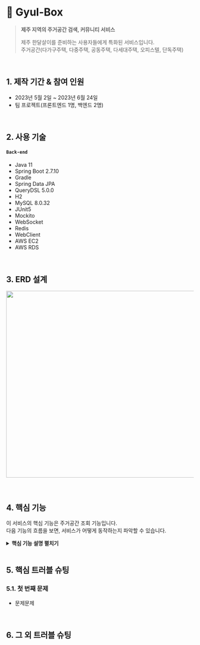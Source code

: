 # :pushpin: Gyul-Box
><b>제주 지역의 주거공간 검색, 커뮤니티 서비스</b>
>
>제주 한달살이를 준비하는 사용자들에게 특화된 서비스입니다.   
>주거공간(다가구주택, 다중주택, 공동주택, 다세대주택, 오피스텔, 단독주택)

</br>

## 1. 제작 기간 & 참여 인원
- 2023년 5월 2일 ~ 2023년 6월 24일
- 팀 프로젝트(프론트엔드 1명, 백엔드 2명)

</br>

## 2. 사용 기술
#### `Back-end`
  - Java 11
  - Spring Boot 2.7.10
  - Gradle
  - Spring Data JPA
  - QueryDSL 5.0.0
  - H2
  - MySQL 8.0.32
  - JUnit5
  - Mockito
  - WebSocket
  - Redis
  - WebClient
  - AWS EC2
  - AWS RDS

</br>

## 3. ERD 설계
<img src="https://github.com/bangjaeyoung/gyul-box/assets/80241053/71ec04c6-2c24-414f-99a1-a4dacb6de443" width=700 height=500>

</br>
</br>
</br>

## 4. 핵심 기능
이 서비스의 핵심 기능은 주거공간 조회 기능입니다.   
다음 기능의 흐름을 보면, 서비스가 어떻게 동작하는지 파악할 수 있습니다.

<details>
  <summary><b>핵심 기능 설명 펼치기</b></summary>
<div markdown="1">

### 전체적인 흐름

### Controller
### Service
### Repository

</div>
</details>

</br>

## 5. 핵심 트러블 슈팅
### 5.1. 첫 번째 문제
- 문제문제

</br>

## 6. 그 외 트러블 슈팅
